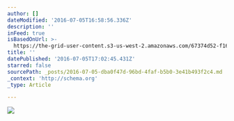 ```yaml
---
author: []
dateModified: '2016-07-05T16:58:56.336Z'
description: ''
inFeed: true
isBasedOnUrl: >-
  https://the-grid-user-content.s3-us-west-2.amazonaws.com/67374d52-f16f-4cd0-a312-d850df0e2666.jpg
title: ''
datePublished: '2016-07-05T17:02:45.431Z'
starred: false
sourcePath: _posts/2016-07-05-dba0f47d-96bd-4faf-b5b0-3e41b493f2c4.md
_context: 'http://schema.org'
_type: Article

---
```

![](https://the-grid-user-content.s3-us-west-2.amazonaws.com/67374d52-f16f-4cd0-a312-d850df0e2666.jpg)